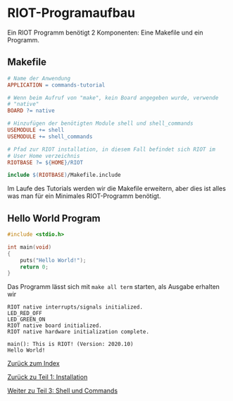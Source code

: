 # RIOT-Programaufbau

Ein RIOT Programm benötigt 2 Komponenten: Eine Makefile und ein Programm.

## Makefile

```makefile
# Name der Anwendung
APPLICATION = commands-tutorial

# Wenn beim Aufruf von "make", kein Board angegeben wurde, verwende
# "native"
BOARD ?= native

# Hinzufügen der benötigten Module shell und shell_commands
USEMODULE += shell
USEMODULE += shell_commands

# Pfad zur RIOT installation, in diesem Fall befindet sich RIOT im
# User Home verzeichnis
RIOTBASE ?= ${HOME}/RIOT

include $(RIOTBASE)/Makefile.include
```

Im Laufe des Tutorials werden wir die Makefile erweitern, aber dies ist alles was man für ein Minimales RIOT-Programm benötigt.

## Hello World Program

```c
#include <stdio.h>

int main(void)
{
    puts("Hello World!");
    return 0;
}
```

Das Programm lässt sich mit `make all term` starten, als Ausgabe erhalten wir

```
RIOT native interrupts/signals initialized.
LED_RED_OFF
LED_GREEN_ON
RIOT native board initialized.
RIOT native hardware initialization complete.

main(): This is RIOT! (Version: 2020.10)
Hello World!
```

[Zurück zum Index](../../README_de.md)

[Zurück zu Teil 1: Installation](01_Installation_de.md)

[Weiter zu Teil 3: Shell und Commands](03_ShellCommands_de.md)